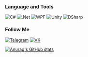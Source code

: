 ### Language and Tools
![C#](https://img.shields.io/badge/-C%23-090909?style=for-the-badge&logo=csharp&logoColor=a931c4)
![.Net](https://img.shields.io/badge/-Framework-090909?style=for-the-badge&logo=.net&logoColor=5feb34)
![WPF](https://img.shields.io/badge/-WPF-090909?style=for-the-badge&logo=windows&logoColor=4287f5)
![Unity](https://img.shields.io/badge/-Unity-090909?style=for-the-badge&logo=Unity&logoColor=b0acad)
![DSharp](https://img.shields.io/badge/-DSharp-090909?style=for-the-badge&logo=Discord&logoColor=eb9c34)


### Follow Me
[![Telegram](https://img.shields.io/badge/-Telegram-090909?style=for-the-badge&logo=telegram)](https://t.me/viknsagit)
[![VK](https://img.shields.io/badge/-VK-090909?style=for-the-badge&logo=vk&logoColor=fffff)](https://vk.com/viknsagit)

[![Anurag's GitHub stats](https://github-readme-stats.vercel.app/api?username=viknsagit&count_private=true&show_icons=true&theme=synthwave)](https://github.com/anuraghazra/github-readme-stats)


